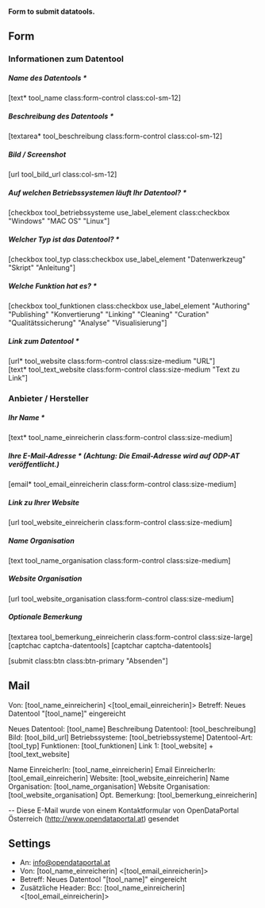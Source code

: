 **Form to submit datatools.**

## Form
<div class="col-sm-12">
<h3>Informationen zum Datentool</h3>

<div class="form-group app_name col-sm-8">
<h5>Name des Datentools *</h5>
[text* tool_name class:form-control class:col-sm-12]
</div>

<div class="form-group col-sm-8 app_beschreibung">
<h5>Beschreibung des Datentools *</h5>
[textarea* tool_beschreibung class:form-control class:col-sm-12]
</div>

<div class="form-group form-bild col-sm-8">
<h5>Bild / Screenshot</h5>
[url tool_bild_url class:col-sm-12]
</div>

<div class="app_betriebssysteme">
<h5>Auf welchen Betriebssystemen läuft Ihr Datentool? *</h5>
[checkbox tool_betriebssysteme use_label_element class:checkbox "Windows" "MAC OS" "Linux"]
</div>

<div class="app_art">
<h5>Welcher Typ ist das Datentool? *</h5>
[checkbox tool_typ class:checkbox use_label_element "Datenwerkzeug" "Skript" "Anleitung"]
</div>

<div class="tool_funktionen">
<h5>Welche Funktion hat es? *</h5>
[checkbox tool_funktionen class:checkbox use_label_element "Authoring" "Publishing" "Konvertierung" "Linking" "Cleaning" "Curation" "Qualitätssicherung" "Analyse" "Visualisierung"]
</div>

<div class="form-group form-app_links">
<h5>Link zum Datentool *</h5>
<div class="col-sm-6">
[url* tool_website class:form-control class:size-medium "URL"]
</div>
<div class="col-sm-6">
[text* tool_text_website class:form-control class:size-medium "Text zu Link"]
</div>
</div>
</div>

<div class="form-group col-sm-12">
<h3>Anbieter / Hersteller</h3>

<div class="col-sm-6">
<h5 class="app_name_einreicherin">Ihr Name *</h5>
[text* tool_name_einreicherin class:form-control class:size-medium]
</div>

<div class="col-sm-6">
<h5 class="app_email_einreicherin">Ihre E-Mail-Adresse * (Achtung: Die Email-Adresse wird auf ODP-AT veröffentlicht.)</h5>
[email* tool_email_einreicherin class:form-control class:size-medium]
</div>

<div class="col-sm-6">
<h5 class="app_website_einreicherin">Link zu Ihrer Website</h5>
[url tool_website_einreicherin class:form-control class:size-medium]
</div>

<div class="row form-group form-app_links">
<div class="col-sm-6">
<h5 class="app_name_organisation">Name Organisation</h5>
[text tool_name_organisation class:form-control class:size-medium]
</div>
<div class="col-sm-6">
<h5 class="app_website_organisation">Website Organisation</h5>
[url tool_website_organisation class:form-control class:size-medium]
</div>
</div>

</div>

<div class="form-group app_bemerkung_einreicherin col-sm-9">
<h5>Optionale Bemerkung</h5>
[textarea tool_bemerkung_einreicherin class:form-control class:size-large]
</div>

<div class="col-sm-12">
[captchac captcha-datentools]
[captchar captcha-datentools]

<p>[submit class:btn class:btn-primary "Absenden"]</p>
</div>

## Mail
Von: [tool_name_einreicherin] <[tool_email_einreicherin]>
Betreff: Neues Datentool "[tool_name]" eingereicht

Neues Datentool: [tool_name]
Beschreibung Datentool: [tool_beschreibung]
Bild: [tool_bild_url]
Betriebssysteme:  [tool_betriebssysteme]
Datentool-Art:  [tool_typ]
Funktionen:  [tool_funktionen] 
Link 1: [tool_website] + [tool_text_website]

Name EinreicherIn: [tool_name_einreicherin]
Email EinreicherIn: [tool_email_einreicherin]
Website: [tool_website_einreicherin]
Name Organisation: [tool_name_organisation]
Website Organisation: [tool_website_organisation]
Opt. Bemerkung: [tool_bemerkung_einreicherin]

--
Diese E-Mail wurde von einem Kontaktformular von OpenDataPortal Österreich (http://www.opendataportal.at) gesendet

## Settings
- An: info@opendataportal.at
- Von: [tool_name_einreicherin] <[tool_email_einreicherin]>
- Betreff: Neues Datentool "[tool_name]" eingereicht
- Zusätzliche Header: Bcc: [tool_name_einreicherin] <[tool_email_einreicherin]>





